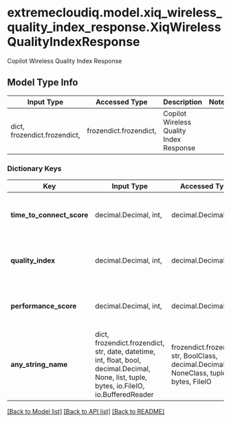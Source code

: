 # extremecloudiq.model.xiq_wireless_quality_index_response.XiqWirelessQualityIndexResponse

Copilot Wireless Quality Index Response

## Model Type Info
Input Type | Accessed Type | Description | Notes
------------ | ------------- | ------------- | -------------
dict, frozendict.frozendict,  | frozendict.frozendict,  | Copilot Wireless Quality Index Response | 

### Dictionary Keys
Key | Input Type | Accessed Type | Description | Notes
------------ | ------------- | ------------- | ------------- | -------------
**time_to_connect_score** | decimal.Decimal, int,  | decimal.Decimal,  | the time to connect score | [optional] value must be a 32 bit integer
**quality_index** | decimal.Decimal, int,  | decimal.Decimal,  | the quality index | [optional] value must be a 32 bit integer
**performance_score** | decimal.Decimal, int,  | decimal.Decimal,  | the performance score | [optional] value must be a 32 bit integer
**any_string_name** | dict, frozendict.frozendict, str, date, datetime, int, float, bool, decimal.Decimal, None, list, tuple, bytes, io.FileIO, io.BufferedReader | frozendict.frozendict, str, BoolClass, decimal.Decimal, NoneClass, tuple, bytes, FileIO | any string name can be used but the value must be the correct type | [optional]

[[Back to Model list]](../../README.md#documentation-for-models) [[Back to API list]](../../README.md#documentation-for-api-endpoints) [[Back to README]](../../README.md)

